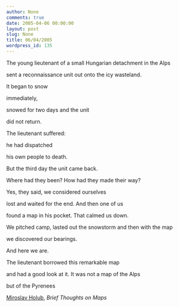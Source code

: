 ```yaml
---
author: None
comments: true
date: 2005-04-06 00:00:00
layout: post
slug: None
title: 06/04/2005
wordpress_id: 135
---
```


> 
The young lieutenant of a small Hungarian detachment in the Alps  

sent a reconnaissance unit out onto the icy wasteland.  

It began to snow  

immediately,  

snowed for two days and the unit  

did not return.  

  

The lieutenant suffered:  

he had dispatched  

his own people to death.  

  

But the third day the unit came back.  

Where had they been? How had they made their way?  

Yes, they said, we considered ourselves  

lost and waited for the end. And then one of us  

found a map in his pocket. That calmed us down.  

  

We pitched camp, lasted out the snowstorm and then with the map  

we discovered our bearings.  

And here we are.  

  

The lieutenant borrowed this remarkable map  

and had a good look at it. It was not a map of the Alps  

but of the Pyrenees





[Miroslav Holub](http://en.wikipedia.org/wiki/Miroslav_Holub), _Brief Thoughts on Maps_

